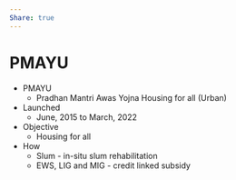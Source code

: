 ```yaml
---
Share: true
---
```

   
# PMAYU   
* PMAYU   
	* Pradhan Mantri Awas Yojna Housing for all (Urban)   
* Launched   
	* June, 2015 to March, 2022   
* Objective   
	* Housing for all   
* How   
	* Slum - in-situ slum rehabilitation   
	* EWS, LIG and MIG - credit linked subsidy